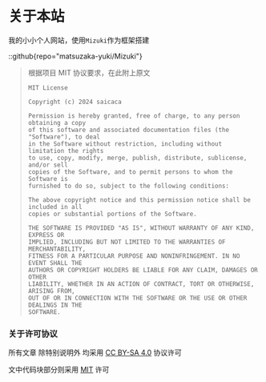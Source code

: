 # 关于本站

我的小小个人网站，使用`Mizuki`作为框架搭建

::github{repo="matsuzaka-yuki/Mizuki"}

> 根据项目 MIT 协议要求，在此附上原文
> ```
> MIT License
>
> Copyright (c) 2024 saicaca
> 
> Permission is hereby granted, free of charge, to any person obtaining a copy
> of this software and associated documentation files (the "Software"), to deal
> in the Software without restriction, including without limitation the rights
> to use, copy, modify, merge, publish, distribute, sublicense, and/or sell
> copies of the Software, and to permit persons to whom the Software is
> furnished to do so, subject to the following conditions:
> 
> The above copyright notice and this permission notice shall be included in all
> copies or substantial portions of the Software.
> 
> THE SOFTWARE IS PROVIDED "AS IS", WITHOUT WARRANTY OF ANY KIND, EXPRESS OR
> IMPLIED, INCLUDING BUT NOT LIMITED TO THE WARRANTIES OF MERCHANTABILITY,
> FITNESS FOR A PARTICULAR PURPOSE AND NONINFRINGEMENT. IN NO EVENT SHALL THE
> AUTHORS OR COPYRIGHT HOLDERS BE LIABLE FOR ANY CLAIM, DAMAGES OR OTHER
> LIABILITY, WHETHER IN AN ACTION OF CONTRACT, TORT OR OTHERWISE, ARISING FROM,
> OUT OF OR IN CONNECTION WITH THE SOFTWARE OR THE USE OR OTHER DEALINGS IN THE
> SOFTWARE.
> ```

### 关于许可协议

所有文章 除特别说明外 均采用 [CC BY-SA 4.0](https://creativecommons.org/licenses/by-sa/4.0/deed.zh-hans) 协议许可

文中代码块部分则采用 [MIT](https://github.com/hiruocha/hiruocha.github.io/blob/main/LICENSE) 许可
